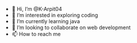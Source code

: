 - 👋 Hi, I’m @K-Arpit04
- 👀 I’m interested in exploring coding 
- 🌱 I’m currently learning java
- 💞️ I’m looking to collaborate on web development
- 📫 How to reach me 

<!---
K-Arpit04/K-Arpit04 is a ✨ special ✨ repository because its `README.md` (this file) appears on your GitHub profile.
You can click the Preview link to take a look at your changes.
--->

